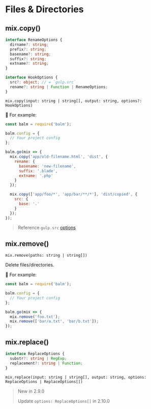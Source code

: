 # Files & Directories

## mix.copy()

```ts
interface RenameOptions {
  dirname?: string;
  prefix?: string;
  basename?: string;
  suffix?: string;
  extname?: string;
}

interface HookOptions {
  src?: object; // = `gulp.src`
  rename?: string | Function | RenameOptions;
}
```

`mix.copy(input: string | string[], output: string, options?: HookOptions)`

:chestnut: For example:

```js
const balm = require('balm');

balm.config = {
  // Your project config
};

balm.go(mix => {
  mix.copy('app/old-filename.html', 'dist', {
    rename: {
      basename: 'new-filename',
      suffix: '.blade',
      extname: '.php'
    }
  });

  mix.copy(['app/foo/*', 'app/bar/**/*'], 'dist/copied', {
    src: {
      base: '.'
    }
  });
});
```

> Reference `gulp.src` [options](https://gulpjs.com/docs/en/api/src#options)

## mix.remove()

`mix.remove(paths: string | string[])`

Delete files/directories.

:chestnut: For example:

```js
const balm = require('balm');

balm.config = {
  // Your project config
};

balm.go(mix => {
  mix.remove('foo.txt');
  mix.remove(['bar/a.txt', 'bar/b.txt']);
});
```

## mix.replace()

```ts
interface ReplaceOptions {
  substr?: string | RegExp;
  replacement?: string | Function;
}
```

`mix.replace(input: string | string[], output: string, options: ReplaceOptions | ReplaceOptions[])`

> New in 2.9.0
>
> Update `options: ReplaceOptions[]` in 2.10.0
